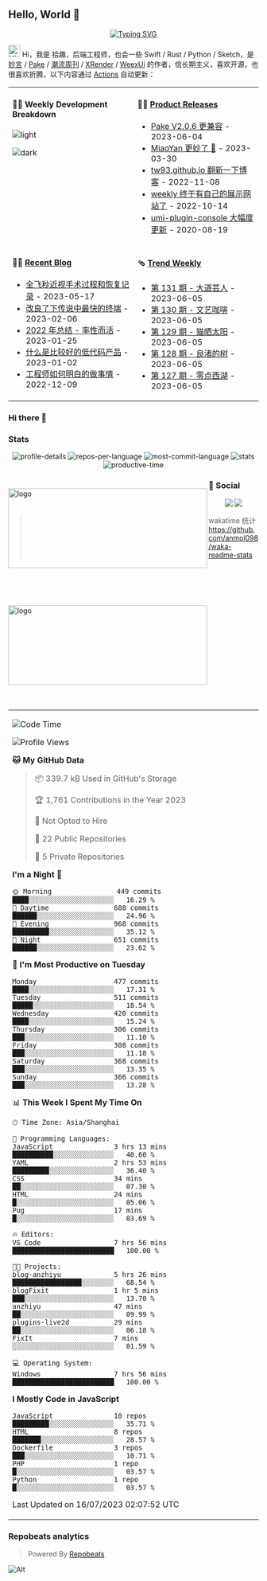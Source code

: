 ## Hello, World 🙋 


<!-- 动态打字效果 -->
<div align="center" >
    <a href="https://blog.funvip.live/"><img src="https://readme-typing-svg.herokuapp.com?font=Concert+One&pause=1000&center=true&vCenter=true&width=435&lines=Talk+is+Cheap%2CShow+me+the+Code;console.info(%22Hellow+World%22)" alt="Typing SVG" /></a>
</div>


<!-- 个人资料徽标 -->
<!--<div align="center" >
  <a href="https://geekswg.js.cool/"><img src="https://img.shields.io/badge/website-个人博客-blue"></a>&emsp;
  <a href="https://twitter.com/geekswg"><img src="https://img.shields.io/badge/twitter-%E6%8E%A8%E7%89%B9-blue"></a>&emsp;
  <a href="https://www.youtube.com/channel/UC1zFQPt_DccDr0pn60jzoQQ"><img src="https://img.shields.io/badge/youtube-%E6%B2%B9%E7%AE%A1-c32136"></a>&emsp;
  <a href="https://blog.csdn.net/geekswg"><img src="https://img.shields.io/badge/CSDN-%E5%8D%9A%E5%AE%A2-c32136"></a>&emsp;
  <a href="https://space.bilibili.com/geekswg"><img src="https://img.shields.io/badge/bilibili-B%E7%AB%99-ff69b4"></a>&emsp;
  <a href="https://www.zhihu.com/people/geekswg"><img src="https://img.shields.io/badge/zhihu-%E7%9F%A5%E4%B9%8E-blue"></a>&emsp;
  <!-- 访客数统计徽标 -->
  <!-- <img src="https://visitor-badge.glitch.me/badge?page_id=geekswg" />
  <img align="right" src="https://komarev.com/ghpvc/?username=gekswg&label=PROFILE+VIEWS">
</div>-->

<!-- 贪吃蛇代码贡献图 -->
<!--<div align="center">
  <img src="https://cdn.jsdelivr.net/gh/geekswg/geekswg/assets/github-contribution-grid-snake.svg" />
</div>-->


<img src='https://qpluspicture.oss-cn-beijing.aliyuncs.com/6LjjQA/Hi.gif' alt='Hi' width="24"/> Hi，我是 拾趣，后端工程师，也会一些 Swift / Rust / Python / Sketch，是 [妙言](https://miaoyan.app/) / [Pake](https://github.com/tw93/pake) / [潮流周刊](https://weekly.tw93.fun/) / [XRender](https://xrender.fun/) / [WeexUi](https://apache.github.io/incubator-weex-ui/) 的作者，信长期主义，喜欢开源，也很喜欢折腾，以下内容通过 <a href="https://github.com/shiqustudio/shiqustudio/actions" target="_blank">Actions</a> 自动更新：

<table width="960px">
<tr>
<td valign="top" width="50%">

#### 🏊‍♂️ Weekly Development Breakdown

![light](https://raw.githubusercontent.com/shiqustudio/shiqustudio/master/images/wakatime_weekly_language_stats.svg#gh-light-mode-only)

![dark](https://raw.githubusercontent.com/shiqustudio/shiqustudio/master/images/wakatime_weekly_language_stats_black.svg#gh-dark-mode-only)

</td>
<td valign="top" width="50%">

#### 🏋️‍♀️ <a href="https://github.com/tw93/tw93/blob/master/releases.md" target="_blank">Product Releases</a>

<!-- recent_releases starts -->
* <a href='https://github.com/tw93/Pake/releases/tag/V2.0.6' target='_blank'>Pake V2.0.6 更兼容</a> - 2023-06-04
* <a href='https://github.com/tw93/MiaoYan/releases/tag/V1.10.1' target='_blank'>MiaoYan 更妙了 🎉</a> - 2023-03-30
* <a href='https://github.com/tw93/tw93.github.io/releases/tag/V0.3.0' target='_blank'>tw93.github.io 翻新一下博客</a> - 2022-11-08
* <a href='https://github.com/tw93/weekly/releases/tag/V0.1' target='_blank'>weekly 终于有自己的展示网站了</a> - 2022-10-14
* <a href='https://github.com/tw93/umi-plugin-console/releases/tag/v0.2.2' target='_blank'>umi-plugin-console 大幅度更新</a> - 2020-08-19
<!-- recent_releases ends -->

</td>
</tr>
<tr>
<td valign="top" width="50%">

#### 🤾‍♂️ <a href="https://tw93.fun" target="_blank">Recent Blog</a>

<!-- blog starts -->
* <a href='https://tw93.fun/2023-05-17/eyes.html' target='_blank'>全飞秒近视手术过程和恢复记录</a> - 2023-05-17
* <a href='https://tw93.fun/2023-02-06/alacritty.html' target='_blank'>改良了下传说中最快的终端</a> - 2023-02-06
* <a href='https://tw93.fun/2023-01-25/my-2022.html' target='_blank'>2022 年总结 - 率性而活</a> - 2023-01-25
* <a href='https://tw93.fun/2023-01-02/low-code.html' target='_blank'>什么是比较好的低代码产品</a> - 2023-01-02
* <a href='https://tw93.fun/2022-12-09/talk.html' target='_blank'>工程师如何明白的做事情</a> - 2022-12-09
<!-- blog ends -->

</td>
<td valign="top" width="50%">

#### 🩴 <a href="https://weekly.tw93.fun" target="_blank">Trend Weekly</a>

<!-- weekly starts -->

* [第 131 期 - 大道芸人](https://weekly.tw93.fun/posts/131-大道芸人) - 2023-06-05
* [第 130 期 - 文艺咖啡](https://weekly.tw93.fun/posts/130-文艺咖啡) - 2023-06-05
* [第 129 期 - 猫晒太阳](https://weekly.tw93.fun/posts/129-猫晒太阳) - 2023-06-05
* [第 128 期 - 良渚的树](https://weekly.tw93.fun/posts/128-良渚的树) - 2023-06-05
* [第 127 期 - 零点西湖](https://weekly.tw93.fun/posts/127-零点西湖) - 2023-06-05

<!-- weekly ends -->

</td>
</tr>

</table>


### Hi there 👋

<!--
**yinggaozhen/yinggaozhen** is a ✨ _special_ ✨ repository because its `README.md` (this file) appears on your GitHub profile.

Here are some ideas to get you started:

- 🔭 I’m currently working on ...
- 🌱 I’m currently learning ...
- 👯 I’m looking to collaborate on ...
- 🤔 I’m looking for help with ...
- 💬 Ask me about ...
- 📫 How to reach me: ...
- 😄 Pronouns: ...
- ⚡ Fun fact: ...
[![Anurag's github stats](https://github-readme-stats.vercel.app/api?username=yinggaozhen&theme=onedark&show_icons=true)](https://www.sgfoot.com)
[![Most Used Languages](https://github-readme-stats.vercel.app/api/top-langs/?username=yinggaozhen&theme=cobalt&layout=compact&show_icons=true&hide=javascript,html,php,Smarty)](https://www.sgfoot.com)
<img src="https://github-profile-trophy.vercel.app/?username=yinggaozhen&theme=flat&column=7" alt="logo" height="160" align="center" style="margin: 25px; margin-bottom: 20px;" /
-->

### Stats

<div align="center">
  <img title="profile-details" src="https://github-profile-summary-cards.vercel.app/api/cards/profile-details?username=geekswg&theme=github" />
  <img title="repos-per-language" src="https://github-profile-summary-cards.vercel.app/api/cards/repos-per-language?username=geekswg&theme=github" />
  <img title="most-commit-language" src="https://github-profile-summary-cards.vercel.app/api/cards/most-commit-language?username=geekswg&theme=github" />
  <img title="stats" src="https://github-profile-summary-cards.vercel.app/api/cards/stats?username=geekswg&theme=github" />
  <img title="productive-time" src="https://github-profile-summary-cards.vercel.app/api/cards/productive-time?username=geekswg&theme=github" />    
</div>
<!--
![profile-details](https://github-profile-summary-cards.vercel.app/api/cards/profile-details?username=geekswg&theme=github)
![repos-per-language](https://github-profile-summary-cards.vercel.app/api/cards/repos-per-language?username=geekswg&theme=github)
![most-commit-language](https://github-profile-summary-cards.vercel.app/api/cards/most-commit-language?username=geekswg&theme=github)
![stats](https://github-profile-summary-cards.vercel.app/api/cards/stats?username=geekswg&theme=github)
![productive-time](https://github-profile-summary-cards.vercel.app/api/cards/productive-time?username=geekswg&theme=github)
-->

<img src="https://github-readme-stats.vercel.app/api?username=yinggaozhen&show_icons=true&theme=dark" alt="logo" align="left" height="160" width="400"
style="float:left;margin-top: 25px; margin-bottom: 50px" />
<img src="https://github-readme-stats.vercel.app/api/top-langs/?username=yinggaozhen&theme=dark&layout=compact&show_icons=true&hide=php,javascript,html,scss,css,smarty" alt="logo" align="left" height="160" width="400"  style="margin-top: 25px; margin-bottom: 50px;float:left" />

### 🤝 Social

<!-- BiliBili和CSDN数据 -->
<div align="center">
  <a href="https://space.bilibili.com/39865904"><img src="https://stats.justsong.cn/api/bilibili?id=39865904"/></a>
  <a href="https://blog.csdn.net/geekswg"><img src="https://stats.justsong.cn/api/csdn?id=geekswg"/></a>
</div>

<!-- wakatime 统计 -->
> wakatime 统计
> https://github.com/anmol098/waka-readme-stats

<table align="center" width="960px">
<tr>
<td valign="top">

<!--START_SECTION:waka-->
![Code Time](http://img.shields.io/badge/Code%20Time-131%20hrs%2016%20mins-blue)

![Profile Views](http://img.shields.io/badge/Profile%20Views-2-blue)

**🐱 My GitHub Data** 

> 📦 339.7 kB Used in GitHub's Storage 
 > 
> 🏆 1,761 Contributions in the Year 2023
 > 
> 🚫 Not Opted to Hire
 > 
> 📜 22 Public Repositories 
 > 
> 🔑 5 Private Repositories 
 > 
**I'm a Night 🦉** 

```text
🌞 Morning                449 commits         ████░░░░░░░░░░░░░░░░░░░░░   16.29 % 
🌆 Daytime                688 commits         ██████░░░░░░░░░░░░░░░░░░░   24.96 % 
🌃 Evening                968 commits         █████████░░░░░░░░░░░░░░░░   35.12 % 
🌙 Night                  651 commits         ██████░░░░░░░░░░░░░░░░░░░   23.62 % 
```
📅 **I'm Most Productive on Tuesday** 

```text
Monday                   477 commits         ████░░░░░░░░░░░░░░░░░░░░░   17.31 % 
Tuesday                  511 commits         █████░░░░░░░░░░░░░░░░░░░░   18.54 % 
Wednesday                420 commits         ████░░░░░░░░░░░░░░░░░░░░░   15.24 % 
Thursday                 306 commits         ███░░░░░░░░░░░░░░░░░░░░░░   11.10 % 
Friday                   308 commits         ███░░░░░░░░░░░░░░░░░░░░░░   11.18 % 
Saturday                 368 commits         ███░░░░░░░░░░░░░░░░░░░░░░   13.35 % 
Sunday                   366 commits         ███░░░░░░░░░░░░░░░░░░░░░░   13.28 % 
```


📊 **This Week I Spent My Time On** 

```text
🕑︎ Time Zone: Asia/Shanghai

💬 Programming Languages: 
JavaScript               3 hrs 13 mins       ██████████░░░░░░░░░░░░░░░   40.60 % 
YAML                     2 hrs 53 mins       █████████░░░░░░░░░░░░░░░░   36.40 % 
CSS                      34 mins             ██░░░░░░░░░░░░░░░░░░░░░░░   07.30 % 
HTML                     24 mins             █░░░░░░░░░░░░░░░░░░░░░░░░   05.06 % 
Pug                      17 mins             █░░░░░░░░░░░░░░░░░░░░░░░░   03.69 % 

🔥 Editors: 
VS Code                  7 hrs 56 mins       █████████████████████████   100.00 % 

🐱‍💻 Projects: 
blog-anzhiyu             5 hrs 26 mins       █████████████████░░░░░░░░   68.54 % 
blogFixit                1 hr 5 mins         ███░░░░░░░░░░░░░░░░░░░░░░   13.70 % 
anzhiyu                  47 mins             ██░░░░░░░░░░░░░░░░░░░░░░░   09.99 % 
plugins-live2d           29 mins             ██░░░░░░░░░░░░░░░░░░░░░░░   06.18 % 
FixIt                    7 mins              ░░░░░░░░░░░░░░░░░░░░░░░░░   01.59 % 

💻 Operating System: 
Windows                  7 hrs 56 mins       █████████████████████████   100.00 % 
```

**I Mostly Code in JavaScript** 

```text
JavaScript               10 repos            █████████░░░░░░░░░░░░░░░░   35.71 % 
HTML                     8 repos             ███████░░░░░░░░░░░░░░░░░░   28.57 % 
Dockerfile               3 repos             ███░░░░░░░░░░░░░░░░░░░░░░   10.71 % 
PHP                      1 repo              █░░░░░░░░░░░░░░░░░░░░░░░░   03.57 % 
Python                   1 repo              █░░░░░░░░░░░░░░░░░░░░░░░░   03.57 % 
```

Last Updated on 16/07/2023 02:07:52 UTC
<!--END_SECTION:waka-->

</tr>
</table>

### Repobeats analytics

> Powered By [Repobeats](https://repobeats.axiom.co/)

![Alt](https://repobeats.axiom.co/api/embed/ae03b5e21944d9cab0a423c15525292518224e53.svg "Repobeats analytics image")
